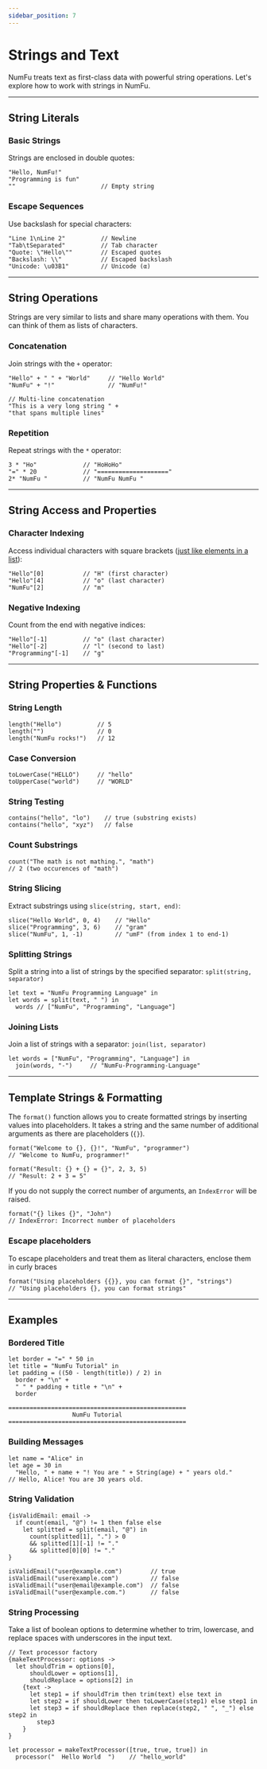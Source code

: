 ```yaml
---
sidebar_position: 7
---
```


# Strings and Text

NumFu treats text as first-class data with powerful string operations. Let's explore how to work with strings in NumFu.

-----
## String Literals

### Basic Strings

Strings are enclosed in double quotes:

```numfu
"Hello, NumFu!"
"Programming is fun"
""                        // Empty string
```

### Escape Sequences

Use backslash for special characters:

```numfu
"Line 1\nLine 2"          // Newline
"Tab\tSeparated"          // Tab character
"Quote: \"Hello\""        // Escaped quotes
"Backslash: \\"           // Escaped backslash
"Unicode: \u03B1"         // Unicode (α)
```

-----
## String Operations

Strings are very similar to lists and share many operations with them. You can think of them as lists of characters.

### Concatenation

Join strings with the `+` operator:

```numfu
"Hello" + " " + "World"     // "Hello World"
"NumFu" + "!"               // "NumFu!"

// Multi-line concatenation
"This is a very long string " +
"that spans multiple lines"
```

### Repetition

Repeat strings with the `*` operator:

```numfu
3 * "Ho"             // "HoHoHo"
"=" * 20             // "===================="
2* "NumFu "          // "NumFu NumFu "
```

-----
## String Access and Properties

### Character Indexing

Access individual characters with square brackets ([just like elements in a list](http://localhost:3000/docs/guide/lists#accessing-list-elements)):

```numfu
"Hello"[0]           // "H" (first character)
"Hello"[4]           // "o" (last character)
"NumFu"[2]           // "m"
```

### Negative Indexing

Count from the end with negative indices:

```numfu
"Hello"[-1]          // "o" (last character)
"Hello"[-2]          // "l" (second to last)
"Programming"[-1]    // "g"
```


-----
## String Properties & Functions

### String Length

```numfu
length("Hello")          // 5
length("")               // 0
length("NumFu rocks!")   // 12
```

### Case Conversion

```numfu
toLowerCase("HELLO")     // "hello"
toUpperCase("world")     // "WORLD"
```

### String Testing

```numfu
contains("hello", "lo")    // true (substring exists)
contains("hello", "xyz")   // false
```

### Count Substrings

```numfu
count("The math is not mathing.", "math")
// 2 (two occurences of "math")
```

### String Slicing

Extract substrings using `slice(string, start, end)`:

```numfu
slice("Hello World", 0, 4)    // "Hello"
slice("Programming", 3, 6)    // "gram"
slice("NumFu", 1, -1)         // "umF" (from index 1 to end-1)
```

### Splitting Strings

Split a string into a list of strings by the specified separator: `split(string, separator)`

```numfu
let text = "NumFu Programming Language" in
let words = split(text, " ") in
  words // ["NumFu", "Programming", "Language"]
```

### Joining Lists

Join a list of strings with a separator: `join(list, separator)`

```numfu
let words = ["NumFu", "Programming", "Language"] in
  join(words, "-")     // "NumFu-Programming-Language"
```

-----
## Template Strings & Formatting

The `format()` function allows you to create formatted strings by inserting values into placeholders. It takes a string and the same number of additional arguments as there are placeholders (`{}`).

```numfu
format("Welcome to {}, {}!", "NumFu", "programmer")
// "Welcome to NumFu, programmer!"

format("Result: {} + {} = {}", 2, 3, 5)
// "Result: 2 + 3 = 5"
```

If you do not supply the correct number of arguments, an `IndexError` will be raised.

```numfu
format("{} likes {}", "John")
// IndexError: Incorrect number of placeholders
```

### Escape placeholders

To escape placeholders and treat them as literal characters, enclose them in curly braces

```numfu
format("Using placeholders {{}}, you can format {}", "strings")
// "Using placeholders {}, you can format strings"
```

-----
## Examples

### Bordered Title

```numfu
let border = "=" * 50 in
let title = "NumFu Tutorial" in
let padding = ((50 - length(title)) / 2) in
  border + "\n" +
  " " * padding + title + "\n" +
  border
```
```
==================================================
                  NumFu Tutorial
==================================================
```

### Building Messages

```numfu
let name = "Alice" in
let age = 30 in
  "Hello, " + name + "! You are " + String(age) + " years old."
// Hello, Alice! You are 30 years old.
```

### String Validation

```numfu
{isValidEmail: email ->
  if count(email, "@") != 1 then false else
    let splitted = split(email, "@") in
      count(splitted[1], ".") > 0
      && splitted[1][-1] != "."
      && splitted[0][0] != "."
}

isValidEmail("user@example.com")        // true
isValidEmail("userexample.com")         // false
isValidEmail("user@email@example.com")  // false
isValidEmail("user@example.com.")       // false
```

### String Processing

Take a list of boolean options to determine whether to trim, lowercase, and replace spaces with underscores in the input text.

```numfu
// Text processor factory
{makeTextProcessor: options ->
  let shouldTrim = options[0],
      shouldLower = options[1],
      shouldReplace = options[2] in
    {text ->
      let step1 = if shouldTrim then trim(text) else text in
      let step2 = if shouldLower then toLowerCase(step1) else step1 in
      let step3 = if shouldReplace then replace(step2, " ", "_") else step2 in
        step3
    }
}

let processor = makeTextProcessor([true, true, true]) in
  processor("  Hello World  ")    // "hello_world"
```
